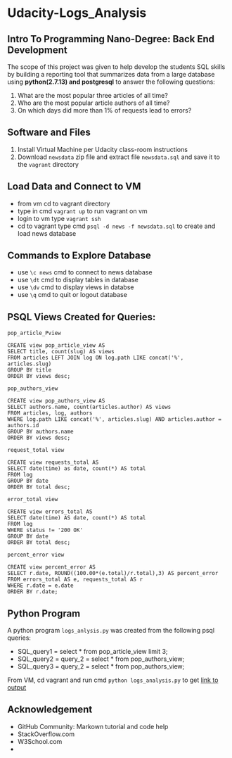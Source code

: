 # Udacity-Logs_Analysis

## Intro To Programming Nano-Degree: Back End Development

The scope of this project was given to help develop the students SQL skills by building a reporting tool that summarizes data from a large database using **python(2.7.13) and postgresql** to answer the following questions:

1. What are the most popular three articles of all time?
2. Who are the most popular article authors of all time?
3. On which days did more than 1% of requests lead to errors?

## Software and Files

1. Install Virtual Machine per Udacity class-room instructions
2. Download `newsdata` zip file and extract file `newsdata.sql` and save it to the `vagrant` directory

## Load Data and Connect to VM
   * from vm cd to vagrant directory
   * type in cmd `vagrant up` to run vagrant on vm
   * login to vm type `vagrant ssh`
   * cd to vagrant type cmd `psql -d news -f newsdata.sql` to create and load news database

## Commands to Explore Database
   *  use `\c news` cmd to connect to news database
   *  use `\dt` cmd to display tables in database
   *  use `\dv` cmd to display views in databse
   *  use `\q` cmd to quit or logout database
   
## PSQL Views Created for Queries:
```
pop_article_Pview

CREATE view pop_article_view AS
SELECT title, count(slug) AS views
FROM articles LEFT JOIN log ON log.path LIKE concat('%', articles.slug) 
GROUP BY title 
ORDER BY views desc;

pop_authors_view

CREATE view pop_authors_view AS
SELECT authors.name, count(articles.author) AS views
FROM articles, log, authors
WHERE log.path LIKE concat('%', articles.slug) AND articles.author = authors.id
GROUP BY authors.name
ORDER BY views desc;

request_total view

CREATE view requests_total AS
SELECT date(time) as date, count(*) AS total
FROM log
GROUP BY date
ORDER BY total desc;

error_total view

CREATE view errors_total AS
SELECT date(time) AS date, count(*) AS total     
FROM log 
WHERE status != '200 OK' 
GROUP BY date 
ORDER BY total desc;

percent_error view

CREATE view percent_error AS 
SELECT r.date, ROUND((100.00*(e.total)/r.total),3) AS percent_error
FROM errors_total AS e, requests_total AS r 
WHERE r.date = e.date
ORDER BY r.date;
```

## Python Program
A python program `logs_anlysis.py` was created from the following psql queries:
  * SQL_query1 = select * from pop_article_view limit 3;
  * SQL_query2 = query_2 = select * from pop_authors_view;
  * SQL_query3 = query_2 = select * from pop_authors_view;

From VM, cd vagrant and run cmd `python logs_analysis.py` to get [link to output]( https://github.com/sb2333/Udacity-Logs_Analysis/blob/master/logs_output.txt)

## Acknowledgement

  * GitHub Community: Markown tutorial and code help
  * StackOverflow.com
  * W3School.com
  * 
